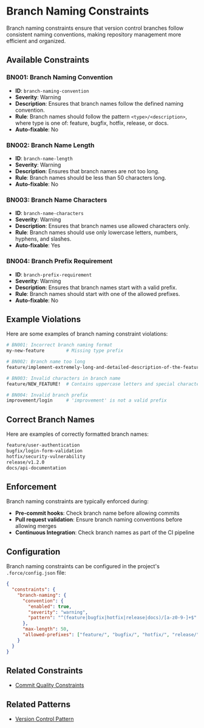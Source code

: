 # Branch Naming Constraints

Branch naming constraints ensure that version control branches follow consistent naming conventions, making repository management more efficient and organized.

## Available Constraints

### BN001: Branch Naming Convention

- **ID**: `branch-naming-convention`
- **Severity**: Warning
- **Description**: Ensures that branch names follow the defined naming convention.
- **Rule**: Branch names should follow the pattern `<type>/<description>`, where type is one of: feature, bugfix, hotfix, release, or docs.
- **Auto-fixable**: No

### BN002: Branch Name Length

- **ID**: `branch-name-length`
- **Severity**: Warning
- **Description**: Ensures that branch names are not too long.
- **Rule**: Branch names should be less than 50 characters long.
- **Auto-fixable**: No

### BN003: Branch Name Characters

- **ID**: `branch-name-characters`
- **Severity**: Warning
- **Description**: Ensures that branch names use allowed characters only.
- **Rule**: Branch names should use only lowercase letters, numbers, hyphens, and slashes.
- **Auto-fixable**: Yes

### BN004: Branch Prefix Requirement

- **ID**: `branch-prefix-requirement`
- **Severity**: Warning
- **Description**: Ensures that branch names start with a valid prefix.
- **Rule**: Branch names should start with one of the allowed prefixes.
- **Auto-fixable**: No

## Example Violations

Here are some examples of branch naming constraint violations:

```bash
# BN001: Incorrect branch naming format
my-new-feature        # Missing type prefix

# BN002: Branch name too long
feature/implement-extremely-long-and-detailed-description-of-the-feature-that-is-being-built-right-now

# BN003: Invalid characters in branch name
feature/NEW_FEATURE!  # Contains uppercase letters and special characters

# BN004: Invalid branch prefix
improvement/login     # 'improvement' is not a valid prefix
```

## Correct Branch Names

Here are examples of correctly formatted branch names:

```bash
feature/user-authentication
bugfix/login-form-validation
hotfix/security-vulnerability
release/v1.2.0
docs/api-documentation
```

## Enforcement

Branch naming constraints are typically enforced during:

- **Pre-commit hooks**: Check branch name before allowing commits
- **Pull request validation**: Ensure branch naming conventions before allowing merges
- **Continuous Integration**: Check branch names as part of the CI pipeline

## Configuration

Branch naming constraints can be configured in the project's `.force/config.json` file:

```json
{
  "constraints": {
    "branch-naming": {
      "convention": {
        "enabled": true,
        "severity": "warning",
        "pattern": "^(feature|bugfix|hotfix|release|docs)/[a-z0-9-]+$"
      },
      "max-length": 50,
      "allowed-prefixes": ["feature/", "bugfix/", "hotfix/", "release/", "docs/"]
    }
  }
}
```

## Related Constraints

- [Commit Quality Constraints](commit-quality.md)

## Related Patterns

- [Version Control Pattern](../patterns/version-control.md)

